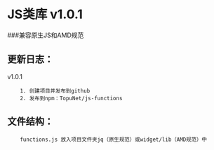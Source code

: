# JS类库 v1.0.1
###兼容原生JS和AMD规范

更新日志：
-------------

v1.0.1

        1. 创建项目并发布到github
        2. 发布到npm：TopuNet/js-functions

文件结构：
-------------
        functions.js 放入项目文件夹jq（原生规范）或widget/lib（AMD规范）中
